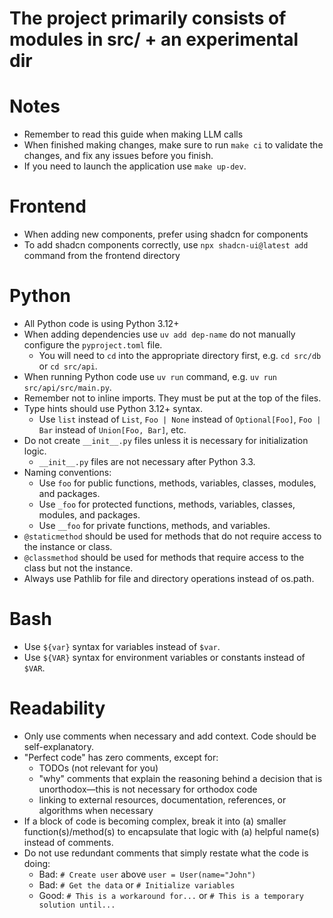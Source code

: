 # The project primarily consists of modules in src/ + an experimental dir

# Notes

- Remember to read this guide when making LLM calls
- When finished making changes, make sure to run `make ci` to validate the changes, and fix any issues before you
  finish.
- If you need to launch the application use `make up-dev`.

# Frontend

- When adding new components, prefer using shadcn for components
- To add shadcn components correctly, use `npx shadcn-ui@latest add` command from the frontend directory

# Python

- All Python code is using Python 3.12+
- When adding dependencies use `uv add dep-name` do not manually configure the `pyproject.toml` file.
    - You will need to `cd` into the appropriate directory first, e.g. `cd src/db` or `cd src/api`.
- When running Python code use `uv run` command, e.g. `uv run src/api/src/main.py`.
- Remember not to inline imports. They must be put at the top of the files.
- Type hints should use Python 3.12+ syntax.
    - Use `list` instead of `List`, `Foo | None` instead of `Optional[Foo]`, `Foo | Bar` instead of `Union[Foo, Bar]`,
      etc.
- Do not create `__init__.py` files unless it is necessary for initialization logic.
    - `__init__.py` files are not necessary after Python 3.3.
- Naming conventions:
  - Use `foo` for public functions, methods, variables, classes, modules, and packages.
  - Use `_foo` for protected functions, methods, variables, classes, modules, and packages.
  - Use `__foo` for private functions, methods, and variables.
- `@staticmethod` should be used for methods that do not require access to the instance or class.
- `@classmethod` should be used for methods that require access to the class but not the instance.
- Always use Pathlib for file and directory operations instead of os.path.

# Bash

- Use `${var}` syntax for variables instead of `$var`.
- Use `${VAR}` syntax for environment variables or constants instead of `$VAR`.

# Readability

- Only use comments when necessary and add context. Code should be self-explanatory.
- "Perfect code" has zero comments, except for:
    - TODOs (not relevant for you)
    - "why" comments that explain the reasoning behind a decision that is unorthodox—this is not necessary for orthodox
      code
    - linking to external resources, documentation, references, or algorithms when necessary
- If a block of code is becoming complex, break it into (a) smaller function(s)/method(s) to encapsulate that logic
  with (a) helpful name(s) instead of comments.
- Do not use redundant comments that simply restate what the code is doing:
    - Bad: `# Create user` above `user = User(name="John")`
    - Bad: `# Get the data` or `# Initialize variables`
    - Good: `# This is a workaround for...` or `# This is a temporary solution until...`

